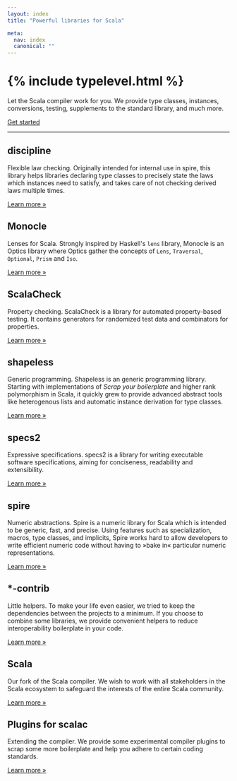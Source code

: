 ```yaml
---
layout: index
title: "Powerful libraries for Scala"

meta:
  nav: index
  canonical: ""
---
```


<div class="jumbotron">
  <h1>{% include typelevel.html %}</h1>
  <p class="lead">Let the Scala compiler work for you. We provide type classes, instances, conversions, testing, supplements to the standard library, and much more.</p>
  <a class="btn btn-large btn-success" href="{{ site.baseurl }}/projects">Get started</a>
</div>

<hr>

<div class="row-fluid">
  <div class="span4">
    <h2>discipline</h2>
    <p><span class="tagline">Flexible law checking.</span> Originally intended for internal use in spire, this library helps libraries declaring type classes to precisely state the laws which instances need to satisfy, and takes care of not checking derived laws multiple times.</p>
    <p><a class="btn" href="https://github.com/typelevel/discipline">Learn more &raquo;</a></p>
  </div>
  <div class="span4">
    <h2>Monocle</h2>
    <p><span class="tagline">Lenses for Scala.</span> Strongly inspired by Haskell's <code>lens</code> library, Monocle is an Optics library where Optics gather the concepts of <code>Lens</code>, <code>Traversal</code>, <code>Optional</code>, <code>Prism</code> and <code>Iso</code>.</p>
    <p><a class="btn" href="https://github.com/julien-truffaut/Monocle">Learn more &raquo;</a></p>
  </div>
  <div class="span4">
    <h2>ScalaCheck</h2>
    <p><span class="tagline">Property checking.</span> ScalaCheck is a library for automated property-based testing. It contains generators for randomized test data and combinators for properties.</p>
    <p><a class="btn" href="http://scalacheck.org">Learn more &raquo;</a></p>
  </div>
</div>
<div class="row-fluid">
  <div class="span4">
    <h2>shapeless</h2>
    <p><span class="tagline">Generic programming.</span> Shapeless is an generic programming library. Starting with implementations of <em>Scrap your boilerplate</em> and higher rank polymorphism in Scala, it quickly grew to provide advanced abstract tools like heterogenous lists and automatic instance derivation for type classes.</p>
    <p><a class="btn" href="{{ site.baseurl }}/projects/shapeless">Learn more &raquo;</a></p>
  </div>
  <div class="span4">
    <h2>specs2</h2>
    <p><span class="tagline">Expressive specifications.</span> specs2 is a library for writing executable software specifications, aiming for conciseness, readability and extensibility.</p>
    <p><a class="btn" href="http://specs2.org">Learn more &raquo;</a></p>
  </div>
  <div class="span4">
    <h2>spire</h2>
    <p><span class="tagline">Numeric abstractions.</span> Spire is a numeric library for Scala which is intended to be generic, fast, and precise. Using features such as specialization, macros, type classes, and implicits, Spire works hard to allow developers to write efficient numeric code without having to »bake in« particular numeric representations.</p>
    <p><a class="btn" href="{{ site.baseurl }}/projects/spire">Learn more &raquo;</a></p>
  </div>
</div>
<div class="row-fluid">
  <div class="span4">
    <h2>*-contrib</h2>
    <p><span class="tagline">Little helpers.</span> To make your life even easier, we tried to keep the dependencies between the projects to a minimum. If you choose to combine some libraries, we provide convenient helpers to reduce interoperability boilerplate in your code.</p>
    <p><a class="btn" href="{{ site.baseurl }}/projects/#helpers">Learn more &raquo;</a></p>
  </div>
  <div class="span4">
    <h2>Scala</h2>
    <p><span class="tagline">Our fork of the Scala compiler.</span> We wish to work with all stakeholders in the Scala ecosystem to safeguard the interests of the entire Scala community.</p>
    <p><a class="btn" href="{{ site.baseurl }}/blog/2014/09/02/typelevel-scala.html">Learn more &raquo;</a></p>
  </div>
  <div class="span4">
    <h2>Plugins for scalac</h2>
    <p><span class="tagline">Extending the compiler.</span> We provide some experimental compiler plugins to scrap some more boilerplate and help you adhere to certain coding standards.</p>
    <p><a class="btn" href="{{ site.baseurl }}/projects/#helpers">Learn more &raquo;</a></p>
  </div>
</div>
